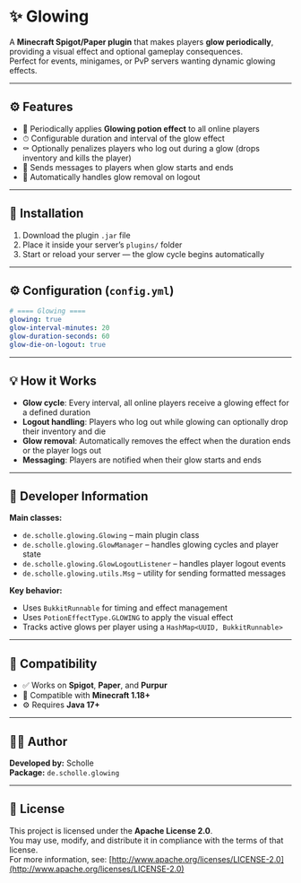 # ✨ Glowing

A **Minecraft Spigot/Paper plugin** that makes players **glow periodically**, providing a visual effect and optional gameplay consequences.  
Perfect for events, minigames, or PvP servers wanting dynamic glowing effects.

---

## ⚙️ Features

- 🌟 Periodically applies **Glowing potion effect** to all online players  
- ⏱ Configurable duration and interval of the glow effect  
- ⚰️ Optionally penalizes players who log out during a glow (drops inventory and kills the player)  
- 💬 Sends messages to players when glow starts and ends  
- 🔧 Automatically handles glow removal on logout  

---

## 📁 Installation

1. Download the plugin `.jar` file  
2. Place it inside your server’s `plugins/` folder  
3. Start or reload your server — the glow cycle begins automatically  

---

## ⚙️ Configuration (`config.yml`)

```yaml
# ==== Glowing ====
glowing: true
glow-interval-minutes: 20
glow-duration-seconds: 60
glow-die-on-logout: true
```

---

## 💡 How it Works

- **Glow cycle**: Every interval, all online players receive a glowing effect for a defined duration  
- **Logout handling**: Players who log out while glowing can optionally drop their inventory and die  
- **Glow removal**: Automatically removes the effect when the duration ends or the player logs out  
- **Messaging**: Players are notified when their glow starts and ends  

---

## 🧩 Developer Information

**Main classes:**
- `de.scholle.glowing.Glowing` – main plugin class  
- `de.scholle.glowing.GlowManager` – handles glowing cycles and player state  
- `de.scholle.glowing.GlowLogoutListener` – handles player logout events  
- `de.scholle.glowing.utils.Msg` – utility for sending formatted messages  

**Key behavior:**
- Uses `BukkitRunnable` for timing and effect management  
- Uses `PotionEffectType.GLOWING` to apply the visual effect  
- Tracks active glows per player using a `HashMap<UUID, BukkitRunnable>`  

---

## 🧰 Compatibility

- ✅ Works on **Spigot**, **Paper**, and **Purpur**  
- 🧱 Compatible with **Minecraft 1.18+**  
- ⚙️ Requires **Java 17+**

---

## 🧑‍💻 Author

**Developed by:** Scholle  
**Package:** `de.scholle.glowing`

---

## 📜 License

This project is licensed under the **Apache License 2.0**.  
You may use, modify, and distribute it in compliance with the terms of that license.  
For more information, see: [http://www.apache.org/licenses/LICENSE-2.0](http://www.apache.org/licenses/LICENSE-2.0)
